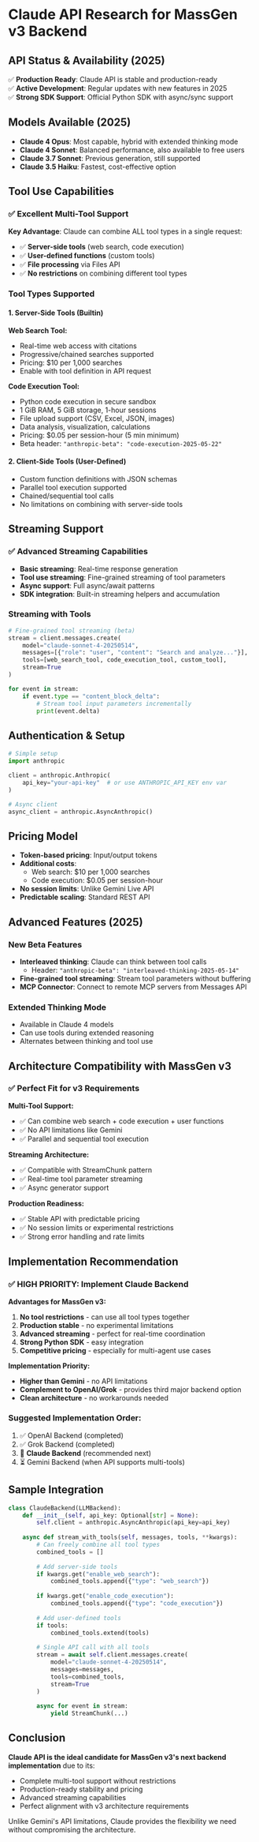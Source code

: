# Claude API Research for MassGen v3 Backend

## API Status & Availability (2025)

✅ **Production Ready**: Claude API is stable and production-ready  
✅ **Active Development**: Regular updates with new features in 2025  
✅ **Strong SDK Support**: Official Python SDK with async/sync support  

## Models Available (2025)

- **Claude 4 Opus**: Most capable, hybrid with extended thinking mode
- **Claude 4 Sonnet**: Balanced performance, also available to free users  
- **Claude 3.7 Sonnet**: Previous generation, still supported
- **Claude 3.5 Haiku**: Fastest, cost-effective option

## Tool Use Capabilities

### ✅ Excellent Multi-Tool Support
**Key Advantage**: Claude can combine ALL tool types in a single request:
- ✅ **Server-side tools** (web search, code execution) 
- ✅ **User-defined functions** (custom tools)
- ✅ **File processing** via Files API
- ✅ **No restrictions** on combining different tool types

### Tool Types Supported

#### 1. Server-Side Tools (Builtin)
**Web Search Tool:**
- Real-time web access with citations
- Progressive/chained searches supported
- Pricing: $10 per 1,000 searches
- Enable with tool definition in API request

**Code Execution Tool:**
- Python code execution in secure sandbox
- 1 GiB RAM, 5 GiB storage, 1-hour sessions
- File upload support (CSV, Excel, JSON, images)
- Data analysis, visualization, calculations
- Pricing: $0.05 per session-hour (5 min minimum)
- Beta header: `"anthropic-beta": "code-execution-2025-05-22"`

#### 2. Client-Side Tools (User-Defined)
- Custom function definitions with JSON schemas
- Parallel tool execution supported
- Chained/sequential tool calls
- No limitations on combining with server-side tools

## Streaming Support

### ✅ Advanced Streaming Capabilities
- **Basic streaming**: Real-time response generation
- **Tool use streaming**: Fine-grained streaming of tool parameters
- **Async support**: Full async/await patterns
- **SDK integration**: Built-in streaming helpers and accumulation

### Streaming with Tools
```python
# Fine-grained tool streaming (beta)
stream = client.messages.create(
    model="claude-sonnet-4-20250514",
    messages=[{"role": "user", "content": "Search and analyze..."}],
    tools=[web_search_tool, code_execution_tool, custom_tool],
    stream=True
)

for event in stream:
    if event.type == "content_block_delta":
        # Stream tool input parameters incrementally
        print(event.delta)
```

## Authentication & Setup

```python
# Simple setup
import anthropic

client = anthropic.Anthropic(
    api_key="your-api-key"  # or use ANTHROPIC_API_KEY env var
)

# Async client
async_client = anthropic.AsyncAnthropic()
```

## Pricing Model

- **Token-based pricing**: Input/output tokens
- **Additional costs**:
  - Web search: $10 per 1,000 searches
  - Code execution: $0.05 per session-hour
- **No session limits**: Unlike Gemini Live API
- **Predictable scaling**: Standard REST API

## Advanced Features (2025)

### New Beta Features
- **Interleaved thinking**: Claude can think between tool calls
  - Header: `"anthropic-beta": "interleaved-thinking-2025-05-14"`
- **Fine-grained tool streaming**: Stream tool parameters without buffering
- **MCP Connector**: Connect to remote MCP servers from Messages API

### Extended Thinking Mode
- Available in Claude 4 models
- Can use tools during extended reasoning
- Alternates between thinking and tool use

## Architecture Compatibility with MassGen v3

### ✅ Perfect Fit for v3 Requirements

**Multi-Tool Support:**
- ✅ Can combine web search + code execution + user functions
- ✅ No API limitations like Gemini
- ✅ Parallel and sequential tool execution

**Streaming Architecture:**
- ✅ Compatible with StreamChunk pattern
- ✅ Real-time tool parameter streaming
- ✅ Async generator support

**Production Readiness:**
- ✅ Stable API with predictable pricing
- ✅ No session limits or experimental restrictions  
- ✅ Strong error handling and rate limits

## Implementation Recommendation

### ✅ HIGH PRIORITY: Implement Claude Backend

**Advantages for MassGen v3:**
1. **No tool restrictions** - can use all tool types together
2. **Production stable** - no experimental limitations
3. **Advanced streaming** - perfect for real-time coordination
4. **Strong Python SDK** - easy integration
5. **Competitive pricing** - especially for multi-agent use cases

**Implementation Priority:**
- **Higher than Gemini** - no API limitations
- **Complement to OpenAI/Grok** - provides third major backend option
- **Clean architecture** - no workarounds needed

### Suggested Implementation Order:
1. ✅ OpenAI Backend (completed)
2. ✅ Grok Backend (completed) 
3. 🎯 **Claude Backend** (recommended next)
4. ⏳ Gemini Backend (when API supports multi-tools)

## Sample Integration

```python
class ClaudeBackend(LLMBackend):
    def __init__(self, api_key: Optional[str] = None):
        self.client = anthropic.AsyncAnthropic(api_key=api_key)
    
    async def stream_with_tools(self, messages, tools, **kwargs):
        # Can freely combine all tool types
        combined_tools = []
        
        # Add server-side tools
        if kwargs.get("enable_web_search"):
            combined_tools.append({"type": "web_search"})
        
        if kwargs.get("enable_code_execution"):
            combined_tools.append({"type": "code_execution"})
        
        # Add user-defined tools
        if tools:
            combined_tools.extend(tools)
        
        # Single API call with all tools
        stream = await self.client.messages.create(
            model="claude-sonnet-4-20250514",
            messages=messages,
            tools=combined_tools,
            stream=True
        )
        
        async for event in stream:
            yield StreamChunk(...)
```

## Conclusion

**Claude API is the ideal candidate for MassGen v3's next backend implementation** due to its:
- Complete multi-tool support without restrictions
- Production-ready stability and pricing
- Advanced streaming capabilities
- Perfect alignment with v3 architecture requirements

Unlike Gemini's API limitations, Claude provides the flexibility we need without compromising the architecture.